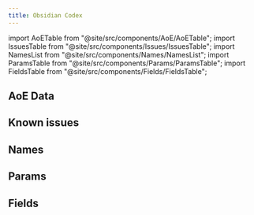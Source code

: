 ```yaml
---
title: Obsidian Codex
---
```


import AoETable from "@site/src/components/AoE/AoETable";
import IssuesTable from "@site/src/components/Issues/IssuesTable";
import NamesList from "@site/src/components/Names/NamesList";
import ParamsTable from "@site/src/components/Params/ParamsTable";
import FieldsTable from "@site/src/components/Fields/FieldsTable";

## AoE Data

<AoETable item_key="obsidiancodex" data_src="artifact" />

## Known issues

<IssuesTable item_key="obsidiancodex" data_src="artifact" />

## Names

<NamesList item_key="obsidiancodex" data_src="artifact" />

## Params

<ParamsTable item_key="obsidiancodex" data_src="artifact" />

## Fields

<FieldsTable item_key="obsidiancodex" data_src="artifact" />
